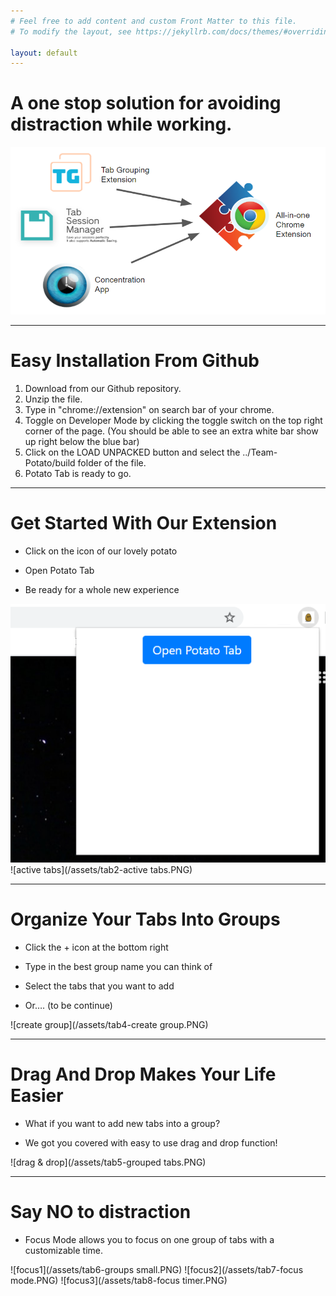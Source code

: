 ```yaml
---
# Feel free to add content and custom Front Matter to this file.
# To modify the layout, see https://jekyllrb.com/docs/themes/#overriding-theme-defaults

layout: default
---
```


<!-- # Tired of too many tabs?

![chaotic tabs](/assets/tab0-chaotic tabs.PNG){:height="50px" width="4000px"}

--- -->

# A one stop solution for avoiding distraction while working.

![idea](/assets/idea.PNG)

---

# Easy Installation From Github

1.  Download from our Github repository.
2.  Unzip the file.
3.  Type in "chrome://extension" on search bar of your chrome.
4.  Toggle on Developer Mode by clicking the toggle switch on the top right corner of the page. (You should be able to see an extra white bar show up right below the blue bar)
5.  Click on the LOAD UNPACKED button and select the ../Team-Potato/build folder of the file.
6.  Potato Tab is ready to go.

---

# Get Started With Our Extension

- Click on the icon of our lovely potato

- Open Potato Tab

- Be ready for a whole new experience

![open potato tabs](/assets/tab1.PNG)
![active tabs](/assets/tab2-active tabs.PNG)

---

# Organize Your Tabs Into Groups

- Click the + icon at the bottom right

- Type in the best group name you can think of

- Select the tabs that you want to add

- Or…. (to be continue)

![create group](/assets/tab4-create group.PNG)

---

# Drag And Drop Makes Your Life Easier

- What if you want to add new tabs into a group?

- We got you covered with easy to use drag and drop function!

![drag & drop](/assets/tab5-grouped tabs.PNG)

---

# Say NO to distraction

- Focus Mode allows you to focus on one group of tabs with a customizable time.

![focus1](/assets/tab6-groups small.PNG)
![focus2](/assets/tab7-focus mode.PNG)
![focus3](/assets/tab8-focus timer.PNG)
